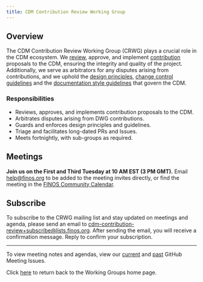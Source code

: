 ```yaml
---
title: CDM Contribution Review Working Group
---
```


## Overview

The CDM Contribution Review Working Group (CRWG) plays a crucial role in the CDM ecosystem. We [review](maintenance-and-release.md), approve, and implement [contribution](contributions.md) proposals to the CDM, ensuring the integrity and quality of the project. Additionally, we serve as arbitrators for any disputes arising from contributions, and we uphold the [design principles](design-principles.md), [change control guidelines](change-control-guidelines.md) and the [documentation style guidelines](documentation-style-guide.md) that govern the CDM.

### Responsibilities

- Reviews, approves, and implements contribution proposals to the CDM.
- Arbitrates disputes arising from DWG contributions.
- Guards and enforces design principles and guidelines.
- Triage and facilitates long-dated PRs and Issues.
- Meets fortnightly, with sub-groups as required.

## Meetings

**Join us on the First and Third Tuesday at 10 AM EST (3 PM GMT).** Email help@finos.org to be added to the meeting invites directly, or find the meeting in the [FINOS Community Calendar](https://calendar.google.com/calendar/embed?src=finos.org_fac8mo1rfc6ehscg0d80fi8jig%40group.calendar.google.com). 


## Subscribe

To subscribe to the CRWG mailing list and stay updated on meetings and agenda, please send an email to [cdm-contribution-review+subscribe@lists.finos.org](mailto:cdm-contribution-review+subscribe@lists.finos.org). After sending the email, you will receive a confirmation message. Reply to confirm your subscription.

---

To view meeting notes and agendas, view our [current](https://github.com/finos/common-domain-model/issues?q=is%3Aissue+is%3Aopen+%22CDM+Contribution+Review+Working+Group%22) and [past](https://github.com/finos/common-domain-model/issues?q=is%3Aissue+%22CDM+Contribution+Review+Working+Group%22+is%3Aclosed) GitHub Meeting Issues. 

Click [here](working-groups.md) to return back to the Working Groups home page.

